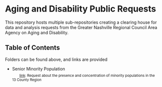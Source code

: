 # **Aging and Disability Public Requests**

This repository hosts multiple sub-repositories creating a clearing house for data and analysis requests from the Greater Nashville Regional Council Area Agency on Aging and Disability.  

## **Table of Contents**
Folders can be found above, and links are provided  

+ Senior Minority Population  
&nbsp;&nbsp;&nbsp;&nbsp;&nbsp;&nbsp;<sub><a href="https://github.com/Greater-Nashville-Regional-Council/Aging-and-Disability-Public-Requests/tree/main/Senior%20Minority%20Population">link</a>: Request about the presence and concentration of minority populations in the 13 County Region</sub>
